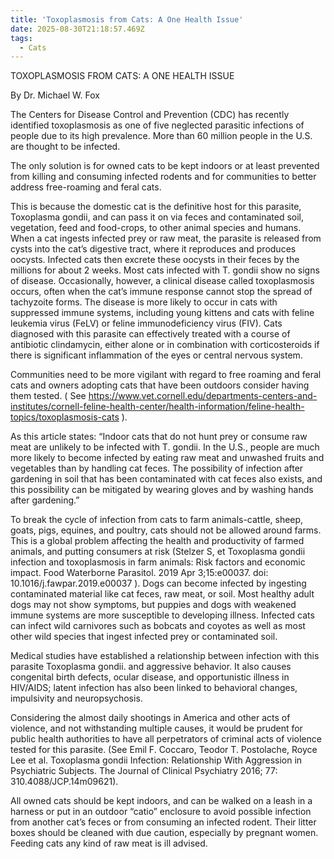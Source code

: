 ```yaml
---
title: 'Toxoplasmosis from Cats: A One Health Issue'
date: 2025-08-30T21:18:57.469Z
tags:
  - Cats
---
```

TOXOPLASMOSIS FROM CATS: A ONE HEALTH ISSUE

 By Dr. Michael W. Fox

The Centers for Disease Control and Prevention (CDC) has recently identified toxoplasmosis as one of five neglected parasitic infections of people due to its high prevalence. More than 60 million people in the U.S. are thought to be infected. 

The only solution is for owned cats to be kept indoors or at least prevented from killing and consuming infected rodents and for communities to better address free-roaming and feral cats.

This is because the domestic cat is the definitive host for this parasite, Toxoplasma gondii, and can pass it on via feces and contaminated soil, vegetation, feed and food-crops, to other animal species and humans. When a cat ingests infected prey or raw meat, the parasite is released from cysts into the cat’s digestive tract, where it reproduces and produces oocysts. Infected cats then excrete these oocysts in their feces by the millions for about 2 weeks. Most cats infected with T. gondii show no signs of disease. Occasionally, however, a clinical disease called toxoplasmosis occurs, often when the cat’s immune response cannot stop the spread of tachyzoite forms. The disease is more likely to occur in cats with suppressed immune systems, including young kittens and cats with feline leukemia virus (FeLV) or feline immunodeficiency virus (FIV). Cats diagnosed with this parasite can effectively treated with a course of antibiotic clindamycin, either alone or in combination with corticosteroids if there is significant inflammation of the eyes or central nervous system.

Communities need to be more vigilant with regard to free roaming and feral cats and owners adopting cats that have been outdoors consider having them tested. ( See  https://www.vet.cornell.edu/departments-centers-and-institutes/cornell-feline-health-center/health-information/feline-health-topics/toxoplasmosis-cats ).

As this article states: “Indoor cats that do not hunt prey or consume raw meat are unlikely to be infected with T. gondii. In the U.S., people are much more likely to become infected by eating raw meat and unwashed fruits and vegetables than by handling cat feces. The possibility of infection after gardening in soil that has been contaminated with cat feces also exists, and this possibility can be mitigated by wearing gloves and by washing hands after gardening.”

To break the cycle of infection from cats to farm animals-cattle, sheep, goats, pigs, equines, and poultry, cats should not be allowed around farms. This is a global problem affecting the health and productivity of farmed animals, and putting consumers at risk (Stelzer S, et Toxoplasma gondii infection and toxoplasmosis in farm animals: Risk factors and economic impact. Food Waterborne Parasitol. 2019 Apr 3;15:e00037. doi: 10.1016/j.fawpar.2019.e00037   ). Dogs can become infected by ingesting contaminated material like cat feces, raw meat, or soil. Most healthy adult dogs may not show symptoms, but puppies and dogs with weakened immune systems are more susceptible to developing illness. Infected cats can infect wild carnivores such as bobcats and coyotes as well as most other wild species that ingest infected prey or contaminated soil.

Medical studies have established a relationship between infection with this parasite Toxoplasma gondii. and aggressive behavior. It also causes congenital birth defects, ocular disease, and opportunistic illness in HIV/AIDS; latent infection has also been linked to behavioral changes, impulsivity and neuropsychosis.

Considering the almost daily shootings in America and other acts of violence, and not withstanding multiple causes, it would be prudent for public health authorities to have all perpetrators of criminal acts of violence tested for this parasite. (See Emil F. Coccaro, Teodor T. Postolache, Royce Lee et al.  Toxoplasma gondii Infection: Relationship With Aggression in Psychiatric Subjects. The Journal of Clinical Psychiatry 2016; 77: 310.4088/JCP.14m09621).

All owned cats should be kept indoors, and can be walked on a leash in a harness or put in an outdoor “catio” enclosure to avoid possible infection from another cat’s feces or from consuming an infected rodent. Their litter boxes should be cleaned with due caution, especially by pregnant women. Feeding cats any kind of raw meat is ill advised.
